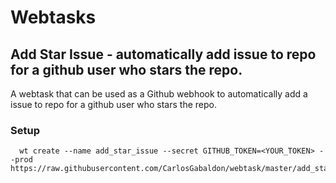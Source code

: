 # Webtasks

## Add Star Issue - automatically add issue to repo for a github user who stars the repo.

 A webtask that can be used as a Github webhook to automatically add a issue to repo for a github user who stars the repo.

### Setup
```
  wt create --name add_star_issue --secret GITHUB_TOKEN=<YOUR_TOKEN> --prod https://raw.githubusercontent.com/CarlosGabaldon/webtask/master/add_star_issue.js
```
